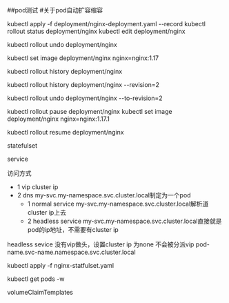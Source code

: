 ##pod测试
#关于pod自动扩容缩容

kubectl apply -f deployment/nginx-deployment.yaml --record
kubectl rollout status deployment/nginx
kubectl edit deployment/nginx

kubectl rollout undo deployment/nginx

kubectl set image deployment/nginx nginx=nginx:1.17

kubectl rollout history deployment/nginx

kubectl rollout history deployment/nginx --revision=2

kubectl rollout undo deployment/nginx --to-revision=2


kubectl rollout pause deployment/nginx
kubectl set image deployment/nginx nginx=nginx:1.17.1

kubectl rollout resume deployment/nginx

statefulset

service

访问方式
- 1 vip cluster ip
- 2 dns my-svc.my-namespace.svc.cluster.local制定为一个pod
    - 1 normal service my-svc.my-namespace.svc.cluster.local解析道cluster ip上去
    - 2 headless service my-svc.my-namespace.svc.cluster.local直接就是pod的ip地址，不需要有cluster ip

headless sevice 没有vip做头，设置cluster ip 为none 不会被分派vip
pod-name.svc-name.namespace.svc.cluster.local


kubectl apply -f nginx-statfulset.yaml

kubectl get pods -w 


volumeClaimTemplates


